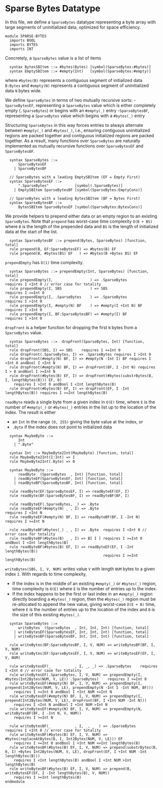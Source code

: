 # Sparse Bytes Datatype
In this file, we define a `SparseBytes` datatype representing a byte array with large segments of uninitialized data, optimized for space efficiency.
```k
module SPARSE-BYTES
  imports BOOL
  imports BYTES
  imports INT
```
Concretely, a `SparseBytes` value is a list of items
```k
  syntax BytesSBItem ::= #bytes(Bytes) [symbol(SparseBytes:#bytes)]
  syntax EmptySBItem ::= #empty(Int)   [symbol(SparseBytes:#empty)]
```
where `#bytes(B)` represents a contiguous segment of initialized data `B:Bytes` and `#empty(N)` represents a contiguous segment of uninitialized data `N` bytes wide.

We define `SparseBytes` in terms of two mutually recursive sorts:
-`SparseBytesEF`, representing a `SparseBytes` value which is either completely empty (`.SparseBytes`) or begins with an `#empty(_)` entry
-`SparseBytesBF`, representing a `SparseBytes` value which begins with a `#bytes(_)` entry

Structuring `SparseBytes` in this way forces entries to always alternate between `#empty(_)` and `#bytes(_)`, i.e., ensuring contiguous uninitialized regions are packed together and contiguous initialized regions are packed together. As a result, many functions over `SparseBytes` are naturally implemented as mutually recursive functions over `SparseBytesEF` and `SparseBytesBF`.
```k
  syntax SparseBytes ::=
      SparseBytesEF
    | SparseBytesBF

  // SparseBytes with a leading EmptySBItem (EF = Empty First)
  syntax SparseBytesEF ::=
      ".SparseBytes"            [symbol(.SparseBytes)]
    | EmptySBItem SparseBytesBF [symbol(SparseBytes:EmptyCons)]

  // SparseBytes with a leading BytesSBItem (BF = Bytes First)
  syntax SparseBytesBF ::=
      BytesSBItem SparseBytesEF [symbol(SparseBytes:BytesCons)]
```
We provide helpers to prepend either data or an empty region to an existing `SparseBytes`. Note that `prepend` has worst-case time complexity `O(B + BS)` where `B` is the length of the prepended data and `BS` is the length of initialized data at the start of the list.
```k
  syntax SparseBytesBF ::= prepend(Bytes, SparseBytes) [function, total]
  rule prepend(B, EF:SparseBytesEF) => #bytes(B) EF
  rule prepend(B, #bytes(BS) EF   ) => #bytes(B +Bytes BS) EF
```
`prependEmpty` has `O(1)` time complexity.
```k
  syntax SparseBytes ::= prependEmpty(Int, SparseBytes) [function, total]
  rule prependEmpty(I, _               ) => .SparseBytes        requires I <Int 0 // error case for totality
  rule prependEmpty(I, SBS             ) => SBS                 requires I ==Int 0
  rule prependEmpty(I, .SparseBytes    ) => .SparseBytes        requires I >Int 0
  rule prependEmpty(I, #empty(N) BF    ) => #empty(I +Int N) BF requires I >Int 0
  rule prependEmpty(I, BF:SparseBytesBF) => #empty(I) BF        requires I >Int 0
```
`dropFront` is a helper function for dropping the first `N` bytes from a `SparseBytes` value.
```k
  syntax SparseBytes ::=  dropFront(SparseBytes, Int) [function, total]
  rule dropFront(SBS, I) => SBS    requires I <=Int 0
  rule dropFront(.SparseBytes, I) => .SparseBytes requires I >Int 0
  rule dropFront(#empty(N) BF, I) => #empty(N -Int I) BF requires I >Int 0 andBool I <Int N
  rule dropFront(#empty(N) BF, I) => dropFront(BF, I -Int N) requires I > 0 andBool I >=Int N 
  rule dropFront(#bytes(B) EF, I) => dropFront(#bytes(substrBytes(B, I, lengthBytes(B))) EF, 0) 
    requires I >Int 0 andBool I <Int lengthBytes(B)
  rule dropFront(#bytes(B) EF, I) => dropFront(EF, I -Int lengthBytes(B)) requires I >=Int lengthBytes(B)
```
`readByte` reads a single byte from a given index in `O(E)` time, where `E` is the number of `#empty(_)` or `#bytes(_)` entries in the list up to the location of the index. The result is either
- an `Int` in the range `[0, 255)` giving the byte value at the index, or
- `.Byte` if the index does not point to initialized data
```k
  syntax MaybeByte ::=
      Int
    | ".Byte"
  
  syntax Int ::= MaybeByte2Int(MaybeByte) [function, total]
  rule MaybeByte2Int(I:Int) => I
  rule MaybeByte2Int(.Byte) => 0

  syntax MaybeByte ::=
      readByte  (SparseBytes  , Int) [function, total]
    | readByteEF(SparseBytesEF, Int) [function, total]
    | readByteBF(SparseBytesBF, Int) [function, total]

  rule readByte(EF:SparseBytesEF, I) => readByteEF(EF, I)
  rule readByte(BF:SparseBytesBF, I) => readByteBF(BF, I)

  rule readByteEF(.SparseBytes, _) => .Byte
  rule readByteEF(#empty(N) _ , I) => .Byte                    requires I <Int N
  rule readByteEF(#empty(N) BF, I) => readByteBF(BF, I -Int N) requires I >=Int N

  rule readByteBF(#bytes(_) _ , I) => .Byte  requires I <Int 0 // error case for totality
  rule readByteBF(#bytes(B) _ , I) => B[ I ] requires I >=Int 0 andBool I <Int lengthBytes(B)
  rule readByteBF(#bytes(B) EF, I) => readByteEF(EF, I -Int lengthBytes(B))
                                             requires I >=Int lengthBytes(B)
```
`writeBytes(SBS, I, V, NUM)` writes value `V` with length `NUM` bytes to a given index `I`. With regards to time complexity,
- If the index is in the middle of an existing `#empty(_)` or `#bytes(_)` region, time complexity is `O(E)` where `E` is the number of entries up to the index.
- If the index happens to be the first or last index in an `#empty(_)` region directly boarding a `#bytes(_)` region, then the `#bytes(_)` region must be re-allocated to append the new value, giving worst-case `O(E + B)` time, where `E` is the number of entries up to the location of the index and `B` is the size of this existing `#bytes(_)`.
```k
  syntax SparseBytes ::=
      writeBytes  (SparseBytes  , Int, Int, Int) [function, total]
    | writeBytesEF(SparseBytesEF, Int, Int, Int) [function, total]
    | writeBytesBF(SparseBytesBF, Int, Int, Int) [function, total]

  rule writeBytes(BF:SparseBytesBF, I, V, NUM) => writeBytesBF(BF, I, V, NUM)
  rule writeBytes(EF:SparseBytesEF, I, V, NUM) => writeBytesEF(EF, I, V, NUM)

  rule writeBytesEF(_           , I, _, _) => .SparseBytes    requires I <Int 0 // error case for totality
  rule writeBytesEF(.SparseBytes, I, V, NUM) => prependEmpty(I, #bytes(Int2Bytes(NUM, V, LE)) .SparseBytes)    requires I >=Int 0
  rule writeBytesEF(#empty(N) BF, I, V, NUM) => prependEmpty(I, prepend(Int2Bytes(NUM, V, LE), prependEmpty(N -Int I -Int NUM, BF)))
    requires I >=Int 0 andBool I +Int NUM <=Int N
  rule writeBytesEF(#empty(N) BF, I, V, NUM) => prependEmpty(I, prepend(Int2Bytes(NUM, V, LE), dropFront(BF, I +Int NUM -Int N)))
    requires I <Int N andBool I +Int NUM >Int N
  rule writeBytesEF(#empty(N) BF, I, V, NUM) => prependEmpty(N, writeBytesBF(BF, I -Int N, V, NUM))
    requires I >=Int N

  rule writeBytesBF(_           , I, _, _  ) => .SparseBytes    requires I <Int 0 // error case for totality
  rule writeBytesBF(#bytes(B) EF, I, V, NUM) => #bytes(replaceAtBytes(B, I, Int2Bytes(NUM, V, LE))) EF
    requires I >=Int 0 andBool I +Int NUM <=Int lengthBytes(B)
  rule writeBytesBF(#bytes(B) EF, I, V, NUM) => prepend(substrBytes(B, 0, I) +Bytes Int2Bytes(NUM, V, LE), dropFront(EF, I +Int NUM -Int lengthBytes(B)))
    requires I <Int lengthBytes(B) andBool I +Int NUM >Int lengthBytes(B)
  rule writeBytesBF(#bytes(B) EF, I, V, NUM) => prepend(B, writeBytesEF(EF, I -Int lengthBytes(B), V, NUM))
    requires I >=Int lengthBytes(B)
endmodule
```
